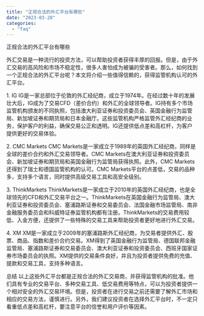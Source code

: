 ```yaml
---
title: "正规合法的外汇平台有哪些"
date: "2023-03-28"
categories: 
  - "faq"
---
```


正规合法的外汇平台有哪些

外汇交易是一种流行的投资方法，可以帮助投资者获得丰厚的回报。但是，由于外汇交易的高风险和市场不稳定性，很多人害怕成为被骗的受害者。那么，如何找到一个正规合法的外汇平台呢？本文将介绍一些值得信赖的，获得监管机构认可的外汇平台。

1\. IG IG是一家总部位于伦敦的外汇经纪商，成立于1974年。在经过数十年的发展壮大后，IG成为了交易CFD（差价合约）和外汇的全球领导者。IG持有多个市场监管机构颁发的不同执照，包括澳大利亚证券和投资委员会、英国金融行为监管局、新加坡证券和期货局和日本金融厅。这些监管机构严格监管外汇经纪商的业务，保护客户的利益，确保交易公正和透明。IG还提供低点差和高杠杆，为客户提供更好的交易体验。

2\. CMC Markets CMC Markets是一家成立于1989年的英国外汇经纪商，同样是全球的差价合约和外汇交易领导者。CMC Markets在澳大利亚证券和投资委员会、新加坡证券和期货局和英国金融行为监管局获得执照。此外，CMC Markets还得到了瑞士和德国监管机构的认可。CMC Markets平台的点差低，交易的品种多，支持多个语言，同时提供高级交易工具和高安全级别。

3\. ThinkMarkets ThinkMarkets是一家成立于2010年的英国外汇经纪商，也是全球领先的CFD和外汇交易平台之一。ThinkMarkets在英国金融行为监管局、澳大利亚证券和投资委员会、塞浦路斯证券和交易委员会、法国金融市场监管局、南非金融服务委员会和科威特证券监管机构都有注册。ThinkMarkets的交易费用较低、入金方便，还提供了一些特殊的交易工具来帮助投资者更好地进行外汇交易。

4\. XM XM是一家成立于2009年的塞浦路斯外汇经纪商，为交易者提供外汇、股票、商品、指数和差价合约交易。XM得到了英国金融行为监管局、德国联邦金融监管局、塞浦路斯证券和交易委员会、澳大利亚证券和投资委员会、西班牙国家证券市场委员会的执照。XM提供的交易条件良好，并且为投资者提供免费的充值、提款和交易工具，支持多种语言。

总结 以上这些外汇平台都是正规合法的外汇交易商，并获得监管机构的批准。他们具有专业的交易平台、多种交易工具、低交易费用等特点，可以为投资者提供一个相对安全的外汇交易环境。但是，投资者在进行交易之前还需要了解外汇市场和相应的交易方法，谨慎进行。另外，我们建议投资者在选择外汇平台时，不一定只看重低点差和高杠杆，要注意平台的信誉和用户评价等因素。
